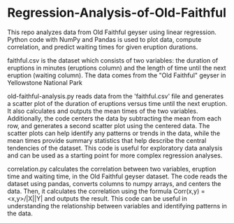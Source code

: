 # Regression-Analysis-of-Old-Faithful
This repo analyzes data from Old Faithful geyser using linear regression. Python code with NumPy and Pandas is used to plot data, compute correlation, and predict waiting times for given eruption durations.

faithful.csv is the dataset which consists of two variables: the duration of eruptions in minutes (eruptions column) and the length of time until the next
eruption (waiting column). The data comes from the "Old Faithful" geyser in Yellowstone National Park

old-faithful-analysis.py reads data from the 'faithful.csv' file and generates a scatter plot of the duration of eruptions versus time until the next eruption. It also calculates and outputs the mean times of the two variables. Additionally, the code centers the data by subtracting the mean from each row, and generates a second scatter plot using the centered data. The scatter plots can help identify any patterns or trends in the data, while the mean times provide summary statistics that help describe the central tendencies of the dataset. This code is useful for exploratory data analysis and can be used as a starting point for more complex regression analyses. 

correlation.py calculates the correlation between two variables, eruption time and waiting time, in the Old Faithful geyser dataset. The code reads the dataset using pandas, converts columns to numpy arrays, and centers the data. Then, it calculates the correlation using the formula Corr(x,y) = <x,y>/|X||Y| and outputs the result. This code can be useful in understanding the relationship between variables and identifying patterns in the data. 
